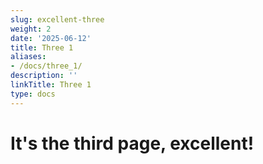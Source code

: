 ```yaml
---
slug: excellent-three
weight: 2
date: '2025-06-12'
title: Three 1
aliases:
- /docs/three_1/
description: ''
linkTitle: Three 1
type: docs
---
```


# It's the third page, excellent!
